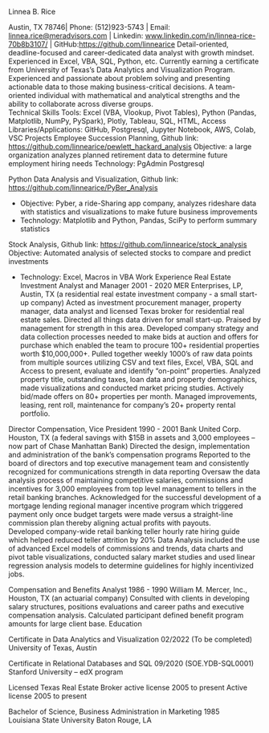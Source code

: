 Linnea B. Rice

Austin, TX  78746| Phone:  (512)923-5743 | Email:  linnea.rice@meradvisors.com | Linkedin:  www.linkedin.com/in/linnea-rice-70b8b3107/ | GitHub:https://github.com/linnearice
Detail-oriented, deadline-focused and career-dedicated data analyst with growth mindset.  Experienced in Excel, VBA, SQL, Python, etc.  Currently earning a certificate from University of Texas’s Data Analytics and Visualization Program.  Experienced and passionate about problem solving and presenting actionable data to those making business-critical decisions.  A team-oriented individual with mathematical and analytical strengths and the ability to collaborate across diverse groups.  
Technical Skills
Tools:  Excel (VBA, Vlookup, Pivot Tables), Python (Pandas, Matplotlib, NumPy, PySpark), Plotly, Tableau, SQL, HTML,  Access
Libraries/Applications:	GitHub, Postgresql, Jupyter Notebook, AWS, Colab, VSC
Projects
Employee Succession Planning, Github link:  https://github.com/linnearice/pewlett_hackard_analysis
Objective:	a large organization analyzes planned retirement data to determine future employment 			hiring needs
Technology:	PgAdmin Postgresql

Python Data Analysis and Visualization, Github link: https://github.com/linnearice/PyBer_Analysis 
- Objective:	Pyber, a ride-Sharing app company, analyzes rideshare data with statistics and visualizations to make future business improvements  
- Technology:	Matplotlib and Python, Pandas, SciPy to perform summary statistics

Stock Analysis, Github link:  https://github.com/linnearice/stock_analysis
Objective:	Automated analysis of selected stocks to compare and predict investments
- Technology:	Excel, Macros in VBA
Work Experience
Real Estate Investment Analyst and Manager 2001 - 2020
MER Enterprises, LP, Austin, TX
(a residential real estate investment company - a small start-up company)
Acted as investment procurement manager, property manager, data analyst and licensed Texas broker for residential real estate sales.
Directed all things data driven for small start-up.  Praised by management for strength in this area.  Developed company strategy and data collection processes needed to make bids at auction and offers for purchase which enabled the team to procure 100+ residential properties worth $10,000,000+.
Pulled together weekly 1000’s of raw data points from multiple sources utilizing CSV and text files, Excel, VBA, SQL and Access to present, evaluate and identify “on-point” properties.  Analyzed property title, outstanding taxes, loan data and property demographics, made visualizations and conducted market pricing studies.  Actively bid/made offers on 80+ properties per month.
Managed improvements, leasing, rent roll, maintenance for company’s 20+ property rental portfolio.         



Director Compensation, Vice President	1990 - 2001
Bank United Corp. Houston, TX
(a federal savings with $15B in assets and 3,000 employees – now part of Chase Manhattan Bank)
Directed the design, implementation and administration of the bank’s compensation programs
Reported to the board of directors and top executive management team and consistently recognized for communications strength in data reporting
Oversaw the data analysis process of maintaining competitive salaries, commissions and incentives for 3,000 employees from top level management to tellers in the retail banking branches.
Acknowledged for the successful development of a mortgage lending regional manager incentive program which triggered payment only once budget targets were made versus a straight-line commission plan thereby aligning actual profits with payouts.  
Developed company-wide retail banking teller hourly rate hiring guide which helped reduced teller attrition by 20%
Data Analysis included the use of advanced Excel models of commissions and trends, data charts and pivot table visualizations, conducted salary market studies and used linear regression analysis models to determine guidelines for highly incentivized jobs. 

Compensation and Benefits Analyst 1986 - 1990
William M. Mercer, Inc., Houston, TX
(an actuarial company)
Consulted with clients in developing salary structures, positions evaluations and career paths and executive compensation analysis.  Calculated participant defined benefit program amounts for large client base.
Education

Certificate in Data Analytics and Visualization 				02/2022 (To be completed)
University of Texas, Austin

Certificate in Relational Databases and SQL				09/2020
(SOE.YDB-SQL0001)			
Stanford University – edX program

Licensed Texas Real Estate Broker					active license 2005 to present
Active license 2005 to present

Bachelor of Science, Business Administration in Marketing		1985	
Louisiana State University
Baton Rouge, LA
